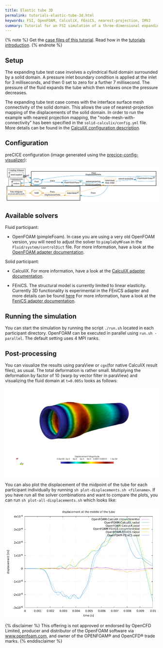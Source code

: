 ```yaml
---
title: Elastic tube 3D
permalink: tutorials-elastic-tube-3d.html
keywords: FSI, OpenFOAM, CalculiX, FEniCS, nearest-projection, IMVJ
summary: Tutorial for an FSI simulation of a three-dimensional expanding tube scenario
---
```


{% note %}
Get the [case files of this tutorial](https://github.com/precice/tutorials/tree/master/elastic-tube-3d). Read how in the [tutorials introduction](https://www.precice.org/tutorials.html).
{% endnote %}

## Setup

The expanding tube test case involves a cylindrical fluid domain surrounded by a solid domain. A pressure inlet boundary condition is applied at the inlet for 3 milliseconds, and then 0 set to zero for a further 7 millisecond. The pressure of the fluid expands the tube which then relaxes once the pressure decreases.

The expanding tube test case comes with the interface surface mesh connectivity of the solid domain. This allows the use of nearest-projection mapping of the displacements of the solid domain. In order to run the example with nearest projection mapping, the "node-mesh-with-connectivity" has been specified in the `solid-calculix/config.yml` file. More details can be found in the [CalculiX configuration description](https://www.precice.org/adapter-calculix-config.html#nearest-projection-mapping).

## Configuration

preCICE configuration (image generated using the [precice-config-visualizer](https://precice.org/tooling-config-visualization.html)):

![preCICE configuration visualization](images/tutorials-elastic-tube-3d-precice-config.png)

## Available solvers

Fluid participant:

* OpenFOAM (pimpleFoam). In case you are using a very old OpenFOAM version, you will need to adjust the solver to `pimpleDyMFoam` in the `Fluid/system/controlDict` file. For more information, have a look at the [OpenFOAM adapter documentation](https://www.precice.org/adapter-openfoam-overview.html).

Solid participant:

* CalculiX. For more information, have a look at the [CalculiX adapter documentation](https://www.precice.org/adapter-calculix-overview.html).

* FEniCS. The structural model is currently limited to linear elasticity. Currently 3D functionality is experimental in the FEniCS adapter and more details can be found [here](https://github.com/precice/fenics-adapter/pull/133) For more information, have a look at the [FeniCS adapter documentation](https://www.precice.org/adapter-fenics.html).

## Running the simulation

You can start the simulation by running the script `./run.sh` located in each participant directory. OpenFOAM can be executed in parallel using `run.sh -parallel`. The default setting uses 4 MPI ranks.

## Post-processing

You can visualize the results using paraView or `cgx`(for native CalculiX result files), as usual. The total deformation is rather small. Multiplying the deformation by factor of 10 (warp by vector filter in paraView) and visualizing the fluid domain at `t=0.005s` looks as follows:

![result tube](images/tutorials-elastic-tube-3d-tube-result.png)

You can also plot the displacement of the midpoint of the tube for each participant individually by running `sh plot-displacements.sh <filename>`. If you have run all the solver combinations and want to compare the plots, you can run `sh plot-all-displacements.sh` which looks like:

![plot tube](images/tutorials-elastic-tube-3d-plot.png)

{% disclaimer %}
This offering is not approved or endorsed by OpenCFD Limited, producer and distributor of the OpenFOAM software via www.openfoam.com, and owner of the OPENFOAM®  and OpenCFD®  trade marks.
{% enddisclaimer %}

